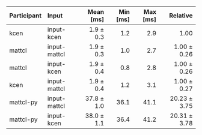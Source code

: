 | Participant | Input | Mean [ms] | Min [ms] | Max [ms] | Relative |
|:---|:---|---:|---:|---:|---:|
| kcen | input-kcen | 1.9 ± 0.3 | 1.2 | 2.9 | 1.00 |
| mattcl | input-mattcl | 1.9 ± 0.3 | 1.0 | 2.7 | 1.00 ± 0.26 |
| mattcl | input-kcen | 1.9 ± 0.4 | 0.8 | 2.8 | 1.00 ± 0.26 |
| kcen | input-mattcl | 1.9 ± 0.4 | 1.2 | 3.1 | 1.00 ± 0.27 |
| mattcl-py | input-mattcl | 37.8 ± 1.0 | 36.1 | 41.1 | 20.23 ± 3.75 |
| mattcl-py | input-kcen | 38.0 ± 1.1 | 36.4 | 41.2 | 20.31 ± 3.78 |
